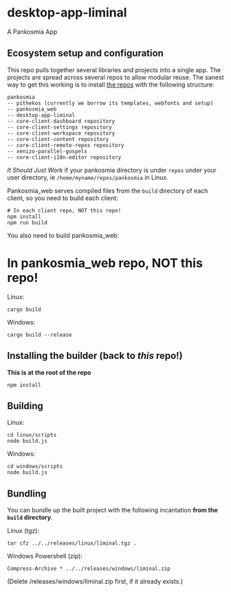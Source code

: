 # desktop-app-liminal
A Pankosmia App

## Ecosystem setup and configuration
This repo pulls together several libraries and projects into a single app. The projects are spread across several repos to allow modular reuse. The sanest way to get this working is to install [the repos](https://github.com/pankosmia/repositories) with the following structure:

```
pankosmia
-- pithekos (currently we borrow its templates, webfonts and setup)
-- pankosmia_web
-- desktop-app-liminal
-- core-client-dashboard repository
-- core-client-settings repository
-- core-client-workspace repository
-- core-client-content repository
-- core-client-remote-repos repository
-- xenizo-parallel-gospels
-- core-client-i18n-editor repository
```

*It Should Just Work* if your pankosmia directory is under `repos` under your user directory, ie `/home/myname/repos/pankosmia` in Linux.

Pankosmia_web serves compiled files from the `build` directory of each client, so you need to build each client:
```
# In each client repo, NOT this repo!
npm install
npm run build
```

You also need to build pankosmia_web:
# In pankosmia_web repo, NOT this repo!
Linux:
```text
cargo build
```
Windows:
```text
cargo build --release
```

## Installing the builder (back to _this_ repo!)
**This is at the root of the repo**
```text
npm install
```

## Building
Linux:
```text
cd linux/scripts
node build.js
```
Windows:
```text
cd windows/scripts
node build.js
```

## Bundling
You can bundle up the built project with the following incantation **from the `build` directory**.

Linux (tgz):
```text
tar cfz ../../releases/linux/liminal.tgz .
```
Windows Powershell (zip):
```text
Compress-Archive * ../../releases/windows/liminal.zip
```
(Delete /releases/windows/liminal.zip first, if it already exists.)